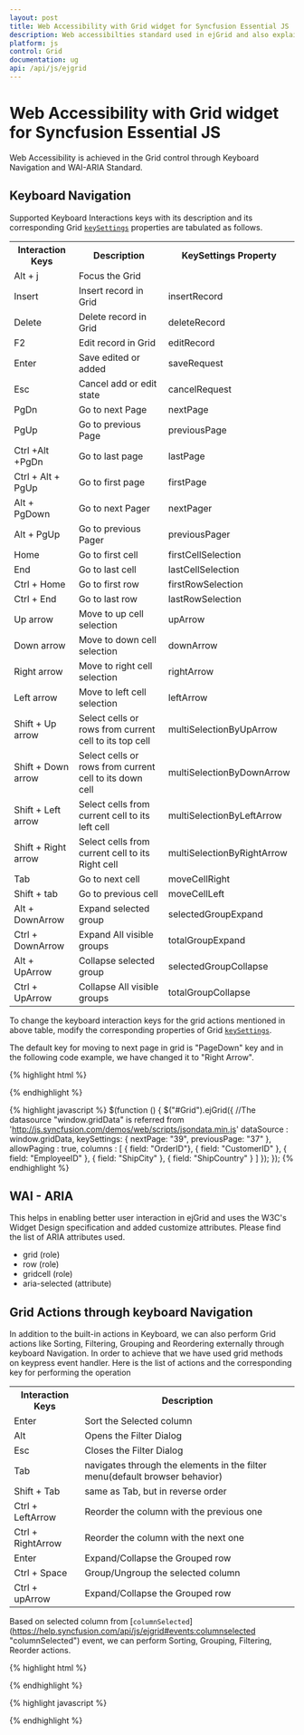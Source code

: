 ```yaml
---
layout: post
title: Web Accessibility with Grid widget for Syncfusion Essential JS
description: Web accessibilties standard used in ejGrid and also explained about keyboard interaction customizations, its elements, and more.
platform: js
control: Grid
documentation: ug
api: /api/js/ejgrid
---
```

# Web Accessibility with Grid widget for Syncfusion Essential JS

Web Accessibility is achieved in the Grid control through Keyboard Navigation and WAI-ARIA Standard. 

## Keyboard Navigation

Supported Keyboard Interactions keys with its description and its corresponding Grid [`keySettings`](https://help.syncfusion.com/api/js/ejgrid#members:keysettings) properties are tabulated as follows.

<table>
<tr>
<th>
Interaction Keys</th><th>
Description</th><th>
KeySettings Property</th></tr>
<tr>
<td>
Alt + j</td><td>
Focus the Grid</td></tr>
<tr>
<td>
Insert</td><td>
Insert record in Grid</td><td>
insertRecord</td></tr>
<tr>
<td>
Delete</td><td>
Delete record in Grid</td><td>
deleteRecord</td></tr>
<tr>
<td>
F2</td><td>
Edit record in Grid</td><td>
editRecord</td></tr>
<tr>
<td>
Enter </td><td>
Save edited or added </td><td>
saveRequest</td></tr>
<tr>
<td>
Esc</td><td>
Cancel add or edit state</td><td>
cancelRequest</td></tr>
<tr>
<td>
PgDn</td><td>
Go to next Page</td><td>
nextPage</td></tr>
<tr>
<td>
PgUp</td><td>
Go to previous Page</td><td>
previousPage</td></tr>
<tr>
<td>
Ctrl +Alt +PgDn</td><td>
Go to last page</td><td>
lastPage</td></tr>
<tr>
<td>
Ctrl + Alt + PgUp</td><td>
Go to first page </td><td>
firstPage</td></tr>
<tr>
<td>
Alt + PgDown</td><td>
Go to next Pager</td><td>
nextPager</td></tr>
<tr>
<td>
Alt + PgUp</td><td>
Go to previous Pager</td><td>
previousPager</td></tr>
<tr>
<td>
Home</td><td>
Go to first cell</td><td>
firstCellSelection</td></tr>
<tr>
<td>
End</td><td>
Go to last cell</td><td>
lastCellSelection</td></tr>
<tr>
<td>
Ctrl + Home</td><td>
Go to first row</td><td>
firstRowSelection</td></tr>
<tr>
<td>
Ctrl + End</td><td>
Go to last row</td><td>
lastRowSelection</td></tr>
<tr>
<td>
Up arrow</td><td>
Move to up cell selection</td><td>
upArrow</td></tr>
<tr>
<td>
Down arrow</td><td>
Move to down cell selection</td><td>
downArrow</td></tr>
<tr>
<td>
Right arrow</td><td>
Move to right cell selection</td><td>
rightArrow</td></tr>
<tr>
<td>
Left arrow</td><td>
Move to left cell selection</td><td>
leftArrow</td></tr>
<tr>
<td>
Shift + Up arrow</td><td>
Select cells or rows from current cell to its top cell</td><td>
multiSelectionByUpArrow</td></tr>
<tr>
<td>
Shift + Down arrow</td><td>
Select cells or rows from current cell to its down cell</td><td>
multiSelectionByDownArrow</td></tr>
<tr>
<td>
Shift + Left arrow</td><td>
Select cells from current cell to its left cell</td><td>
multiSelectionByLeftArrow</td></tr>
<tr>
<td>
Shift + Right arrow</td><td>
Select cells from current cell to its Right cell</td><td>
multiSelectionByRightArrow</td></tr>
<tr>
<td>
Tab</td><td>
Go to next cell</td><td>
moveCellRight</td></tr>
<tr>
<td>
Shift + tab</td><td>
Go to previous cell</td><td>
moveCellLeft</td></tr>
<tr>
<td>
Alt + DownArrow</td><td>
Expand selected group</td><td>
selectedGroupExpand</td></tr>
<tr>
<td>
Ctrl + DownArrow</td><td>
Expand All visible groups</td><td>
totalGroupExpand</td></tr>
<tr>
<td>
Alt + UpArrow</td><td>
Collapse selected group</td><td>
selectedGroupCollapse</td></tr>
<tr>
<td>
Ctrl + UpArrow</td><td>
Collapse All visible groups</td><td>
totalGroupCollapse</td></tr>
</table>

To change the keyboard interaction keys for the grid actions mentioned in above table, modify the corresponding properties of Grid [`keySettings`](https://help.syncfusion.com/api/js/ejgrid#members:keysettings).

The default key for moving to next page in grid is "PageDown" key and in the following code example, we have changed it to "Right Arrow".

{% highlight html %}
<div id="Grid"></div>
{% endhighlight %}

{% highlight javascript %}
$(function () {
	$("#Grid").ejGrid({
		//The datasource "window.gridData" is referred from 'http://js.syncfusion.com/demos/web/scripts/jsondata.min.js'
		dataSource : window.gridData,
		keySettings: {
                 nextPage: "39", previousPage: "37"
        },
		allowPaging : true,
		columns : [
					{ field: "OrderID"},
					{ field: "CustomerID" },
					{ field: "EmployeeID" },
					{ field: "ShipCity" },
					{ field: "ShipCountry" }
				]
	});
});
{% endhighlight %}


## WAI - ARIA

This helps in enabling better user interaction in ejGrid and uses the W3C's Widget Design specification and added customize attributes. Please find the list of ARIA attributes used.
* grid (role)
* row (role)
* gridcell (role)
* aria-selected (attribute)

## Grid Actions through keyboard Navigation

In addition to the built-in actions in Keyboard, we can also perform Grid actions like Sorting, Filtering, Grouping and Reordering externally through keyboard Navigation. In order to achieve that we have used grid methods on keypress event handler.
Here is the list of actions and the corresponding key for performing the operation

<table>
<tr>
<th>
Interaction Keys</th><th>
Description</th></tr>
<tr>
<td>
Enter</td><td>
Sort the Selected column</td></tr>
<tr>
<td>
Alt</td><td>
Opens the Filter Dialog</td></tr>
<tr>
<td>
Esc</td><td>
Closes the Filter Dialog</td></tr>
<tr>
<td>
Tab</td><td>
navigates through the elements in the filter menu(default browser behavior)</td></tr>
<tr>
<td>
Shift + Tab </td><td>
same as Tab, but in reverse order </td></tr>
<tr>
<td>
Ctrl + LeftArrow</td><td>
Reorder the column with the previous one</td></tr>
<tr>
<td>
Ctrl + RightArrow</td><td>
Reorder the column with the next one</td></tr>
<tr>
<td>
Enter</td><td>
Expand/Collapse the Grouped row</td></tr>
<tr>
<td>
Ctrl + Space</td><td>
Group/Ungroup the selected column</td></tr>
<tr>
<td>
Ctrl + upArrow</td><td>
Expand/Collapse the Grouped row</td></tr>
</table>

Based on selected column from [`columnSelected`] (https://help.syncfusion.com/api/js/ejgrid#events:columnselected "columnSelected") event, we can perform Sorting, Grouping, Filtering, Reorder actions. 

{% highlight html %}
<div id="Grid"></div>
{% endhighlight %}

{% highlight javascript %}
  <script type="text/javascript">
            var column,columnSelected, index, cell;
           $(function () {
                $("#Grid").ejGrid({
                    // the datasource "window.gridData" is referred from jsondata.min.js
                    dataSource: ej.DataManager(window.gridData).executeLocal(ej.Query().take(300)),
                    allowGrouping: true,
                    allowPaging: true,
                    allowSorting: true,
                    allowFiltering: true,
                    allowReordering: true,
                    filterSettings: { filterType: "Excel" },
                    allowKeyboardNavigation: true,
                    allowSelection: true,
                    selectionType: "multiple",
                    selectionSettings: { selectionMode: ["column"] },
                    columnSelected: "columnSelected",
                    columns: [
                        { field: "OrderID", headerText: "Order ID", textAlign: ej.TextAlign.Right, width: 100 },
                        { field: "CustomerID", headerText: "Customer ID", width: 120 },
                        { field: "EmployeeID", headerText: "Emp ID", textAlign: ej.TextAlign.Right, width: 80 },
                        { field: "ShipCity", headerText: "Ship City", width: 110 }
                    ],

                });

            $(document).on("keyup", function (e) {
              var gridObj = $("#Grid").ejGrid('instance'), getele;
               if (e.altKey && e.keyCode === 74) { // j- key code.
                   $("#Grid").focus();
               }
               if(columnSelected){
                  getele = $(gridObj.element.find(".e-headercell"))[index];
                  $(getele).focus();
                if($(getele).is(":focus")){
                  if(e.keyCode == 13){  // Enter key-- Sort
                       gridObj.sortColumn(column.field, "ascending");
                  }
                  if (e.keyCode == 18) {  // Alt key--open filter dialog
                       gridObj.element.find(".e-filtericon").eq(index).trigger("tap");
                  }
                  if(e.ctrlKey && e.keyCode == 39 ){  //ctrl+ rightarrow Reorder next column
                     var col = gridObj.getColumnByIndex(index + 1);
                     if(!ej.isNullOrUndefined(col))
                         gridObj.reorderColumns(column.field, col.field);
                 }
                 if(e.ctrlKey && e.keyCode == 37){   //ctrl+ rightarrow Reorder previous column
                    var col = gridObj.getColumnByIndex(index - 1);
                    if(!ej.isNullOrUndefined(col))
                         gridObj.reorderColumns(column.field, col.field);
                 }
                 if(e.ctrlKey && e.keyCode == 32){   //ctrl + space Group/ungroup column
                       if(!gridObj.model.groupSettings.groupedColumns.length)
                          gridObj.groupColumn(column.field);
                       else
                          gridObj.ungroupColumn(column.field);
                  }
                 }
                }
                 if(e.keyCode == 27){    // Esc to close the filter menu
                   if(gridObj.element.closest("body").find(".e-excelfilter").is(":visible"))
                     gridObj.element.closest("body").find(".e-excelfilter").hide();
                  }
                 if(e.ctrlKey && e.keyCode == 38){   // Ctrl+ UpArrow to expand collapse Grouped row
                   ele = gridObj.element.find("tr td >div").first();
                   gridObj.expandCollapse(ele)
                 }
               });

             });
          function columnSelected(args){
            columnSelected = true;
            column = args.column;
            cell = args.headerCell;
            index = args.columnIndex;
         }
    </script>
{% endhighlight %}
